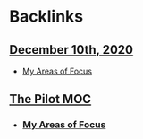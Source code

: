 
# Backlinks
## [December 10th, 2020](<December 10th, 2020.md>)
- [My Areas of Focus](<My Areas of Focus.md>)

## [The Pilot MOC](<The Pilot MOC.md>)
- ### [My Areas of Focus](<My Areas of Focus.md>)

